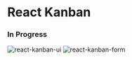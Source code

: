 # React Kanban

### In Progress

![react-kanban-ui](https://github.com/user-attachments/assets/e7f70e09-d8cb-4b88-82a4-fd43366e3010)
![react-kanban-form](https://github.com/user-attachments/assets/71eebe10-904d-4580-a8cd-efe5dd51b1b2)

